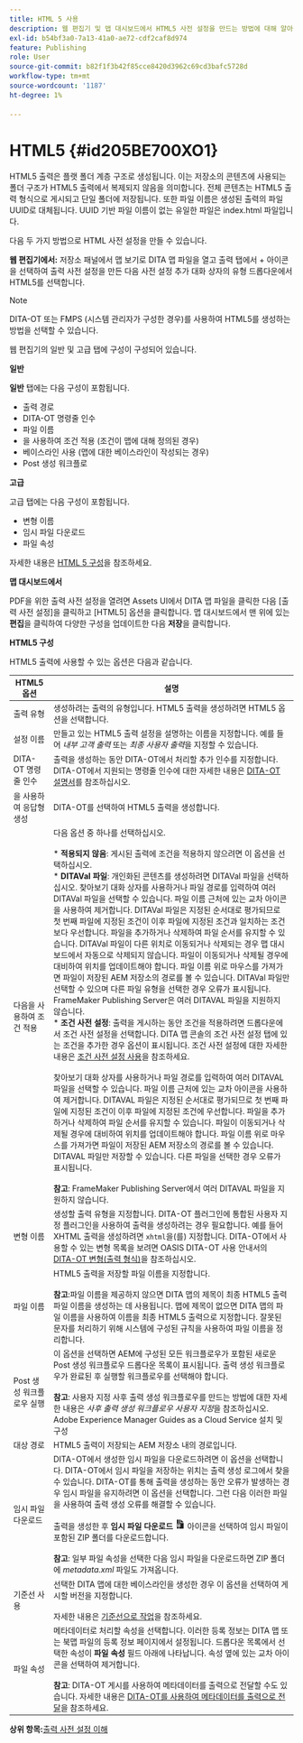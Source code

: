 ```yaml
---
title: HTML 5 사용
description: 웹 편집기 및 맵 대시보드에서 HTML5 사전 설정을 만드는 방법에 대해 알아봅니다. AEM Guides에서 HTML5 출력 사전 설정을 구성합니다.
exl-id: b54bf3a0-7a13-41a0-ae72-cdf2caf8d974
feature: Publishing
role: User
source-git-commit: b82f1f3b42f85cce8420d3962c69cd3bafc5728d
workflow-type: tm+mt
source-wordcount: '1187'
ht-degree: 1%

---
```


# HTML5 {#id205BE700XO1}

HTML5 출력은 플랫 폴더 계층 구조로 생성됩니다. 이는 저장소의 콘텐츠에 사용되는 폴더 구조가 HTML5 출력에서 복제되지 않음을 의미합니다. 전체 콘텐츠는 HTML5 출력 형식으로 게시되고 단일 폴더에 저장됩니다. 또한 파일 이름은 생성된 출력의 파일 UUID로 대체됩니다. UUID 기반 파일 이름이 없는 유일한 파일은 index.html 파일입니다.

다음 두 가지 방법으로 HTML 사전 설정을 만들 수 있습니다.

**웹 편집기에서:** 저장소 패널에서 맵 보기로 DITA 맵 파일을 열고 출력 탭에서 + 아이콘을 선택하여 출력 사전 설정을 만든 다음 사전 설정 추가 대화 상자의 유형 드롭다운에서 HTML5를 선택합니다.

>[!NOTE]
>
> DITA-OT 또는 FMPS \(시스템 관리자가 구성한 경우\)를 사용하여 HTML5를 생성하는 방법을 선택할 수 있습니다.

웹 편집기의 일반 및 고급 탭에 구성이 구성되어 있습니다.

**일반**

**일반** 탭에는 다음 구성이 포함됩니다.

- 출력 경로
- DITA-OT 명령줄 인수
- 파일 이름
- 을 사용하여 조건 적용 \(조건이 맵에 대해 정의된 경우\)
- 베이스라인 사용 \(맵에 대한 베이스라인이 작성되는 경우\)
- Post 생성 워크플로

**고급**

고급 탭에는 다음 구성이 포함됩니다.

- 변형 이름
- 임시 파일 다운로드
- 파일 속성

자세한 내용은 [HTML 5 구성](#id231KJA00REJ)을 참조하세요.

**맵 대시보드에서**

PDF을 위한 출력 사전 설정을 열려면 Assets UI에서 DITA 맵 파일을 클릭한 다음 [출력 사전 설정]을 클릭하고 [HTML5] 옵션을 클릭합니다. 맵 대시보드에서 맨 위에 있는 **편집**&#x200B;을 클릭하여 다양한 구성을 업데이트한 다음 **저장**&#x200B;을 클릭합니다.

**HTML5 구성**

HTML5 출력에 사용할 수 있는 옵션은 다음과 같습니다.

| HTML5 옵션 | 설명 |
| --- | --- |
| 출력 유형 | 생성하려는 출력의 유형입니다. HTML5 출력을 생성하려면 HTML5 옵션을 선택합니다. |
| 설정 이름 | 만들고 있는 HTML5 출력 설정을 설명하는 이름을 지정합니다. 예를 들어 _내부 고객 출력_ 또는 _최종 사용자 출력_&#x200B;을 지정할 수 있습니다. |
| DITA-OT 명령줄 인수 | 출력을 생성하는 동안 DITA-OT에서 처리할 추가 인수를 지정합니다. DITA-OT에서 지원되는 명령줄 인수에 대한 자세한 내용은 [DITA-OT 설명서](https://www.dita-ot.org/)를 참조하십시오. |
| 을 사용하여 응답형 생성 | DITA-OT를 선택하여 HTML5 출력을 생성합니다. |
| 다음을 사용하여 조건 적용 | 다음 옵션 중 하나를 선택하십시오.<br><br>* **적용되지 않음**: 게시된 출력에 조건을 적용하지 않으려면 이 옵션을 선택하십시오.<br>* **DITAVal 파일**: 개인화된 콘텐츠를 생성하려면 DITAVal 파일을 선택하십시오. 찾아보기 대화 상자를 사용하거나 파일 경로를 입력하여 여러 DITAVal 파일을 선택할 수 있습니다. 파일 이름 근처에 있는 교차 아이콘을 사용하여 제거합니다. DITAVal 파일은 지정된 순서대로 평가되므로 첫 번째 파일에 지정된 조건이 이후 파일에 지정된 조건과 일치하는 조건보다 우선합니다. 파일을 추가하거나 삭제하여 파일 순서를 유지할 수 있습니다. DITAVal 파일이 다른 위치로 이동되거나 삭제되는 경우 맵 대시보드에서 자동으로 삭제되지 않습니다. 파일이 이동되거나 삭제될 경우에 대비하여 위치를 업데이트해야 합니다. 파일 이름 위로 마우스를 가져가면 파일이 저장된 AEM 저장소의 경로를 볼 수 있습니다. DITAVal 파일만 선택할 수 있으며 다른 파일 유형을 선택한 경우 오류가 표시됩니다. FrameMaker Publishing Server은 여러 DITAVAL 파일을 지원하지 않습니다.<br>* **조건 사전 설정**: 출력을 게시하는 동안 조건을 적용하려면 드롭다운에서 조건 사전 설정을 선택합니다. DITA 맵 콘솔의 조건 사전 설정 탭에 있는 조건을 추가한 경우 옵션이 표시됩니다. 조건 사전 설정에 대한 자세한 내용은 [조건 사전 설정 사용](generate-output-use-condition-presets.md#id1825FL004PN)을 참조하세요.<br><br>찾아보기 대화 상자를 사용하거나 파일 경로를 입력하여 여러 DITAVAL 파일을 선택할 수 있습니다. 파일 이름 근처에 있는 교차 아이콘을 사용하여 제거합니다. DITAVAL 파일은 지정된 순서대로 평가되므로 첫 번째 파일에 지정된 조건이 이후 파일에 지정된 조건에 우선합니다. 파일을 추가하거나 삭제하여 파일 순서를 유지할 수 있습니다. 파일이 이동되거나 삭제될 경우에 대비하여 위치를 업데이트해야 합니다. 파일 이름 위로 마우스를 가져가면 파일이 저장된 AEM 저장소의 경로를 볼 수 있습니다. DITAVAL 파일만 저장할 수 있습니다. 다른 파일을 선택한 경우 오류가 표시됩니다.<br><br>**참고**: FrameMaker Publishing Server에서 여러 DITAVAL 파일을 지원하지 않습니다. |
| 변형 이름 | 생성할 출력 유형을 지정합니다. DITA-OT 플러그인에 통합된 사용자 지정 플러그인을 사용하여 출력을 생성하려는 경우 필요합니다. 예를 들어 XHTML 출력을 생성하려면 `xhtml`을(를) 지정합니다. DITA-OT에서 사용할 수 있는 변형 목록을 보려면 OASIS DITA-OT 사용 안내서의 [DITA-OT 변형(출력 형식)](http://www.dita-ot.org/2.3/user-guide/AvailableTransforms.html)을 참조하십시오. |
| 파일 이름 | HTML5 출력을 저장할 파일 이름을 지정합니다.<br><br>**참고**:파일 이름을 제공하지 않으면 DITA 맵의 제목이 최종 HTML5 출력 파일 이름을 생성하는 데 사용됩니다. 맵에 제목이 없으면 DITA 맵의 파일 이름을 사용하여 이름을 최종 HTML5 출력으로 지정합니다. 잘못된 문자를 처리하기 위해 시스템에 구성된 규칙을 사용하여 파일 이름을 정리합니다. |
| Post 생성 워크플로우 실행 | 이 옵션을 선택하면 AEM에 구성된 모든 워크플로우가 포함된 새로운 Post 생성 워크플로우 드롭다운 목록이 표시됩니다. 출력 생성 워크플로우가 완료된 후 실행할 워크플로우를 선택해야 합니다.<br><br>**참고**: 사용자 지정 사후 출력 생성 워크플로우를 만드는 방법에 대한 자세한 내용은 _사후 출력 생성 워크플로우 사용자 지정_&#x200B;을 참조하십시오. Adobe Experience Manager Guides as a Cloud Service 설치 및 구성 |
| 대상 경로 | HTML5 출력이 저장되는 AEM 저장소 내의 경로입니다. |
| 임시 파일 다운로드 | DITA-OT에서 생성한 임시 파일을 다운로드하려면 이 옵션을 선택합니다. DITA-OT에서 임시 파일을 저장하는 위치는 출력 생성 로그에서 찾을 수 있습니다. DITA-OT를 통해 출력을 생성하는 동안 오류가 발생하는 경우 임시 파일을 유지하려면 이 옵션을 선택합니다. 그런 다음 이러한 파일을 사용하여 출력 생성 오류를 해결할 수 있습니다.<br> <br> 출력을 생성한 후 **임시 파일 다운로드** ![임시 파일 다운로드 아이콘](images/download-temp-files-icon.png) 아이콘을 선택하여 임시 파일이 포함된 ZIP 폴더를 다운로드합니다. <br><br> **참고**: 일부 파일 속성을 선택한 다음 임시 파일을 다운로드하면 ZIP 폴더에 *metadata.xml* 파일도 가져옵니다. |
| 기준선 사용 | 선택한 DITA 맵에 대한 베이스라인을 생성한 경우 이 옵션을 선택하여 게시할 버전을 지정합니다.<br><br>자세한 내용은 [기준선으로 작업](generate-output-use-baseline-for-publishing.md#id1825FI0J0PF)을 참조하세요. |
| 파일 속성 | 메타데이터로 처리할 속성을 선택합니다. 이러한 등록 정보는 DITA 맵 또는 북맵 파일의 등록 정보 페이지에서 설정됩니다. 드롭다운 목록에서 선택한 속성이 **파일 속성** 필드 아래에 나타납니다. 속성 옆에 있는 교차 아이콘을 선택하여 제거합니다. <br><br>**참고**: DITA-OT 게시를 사용하여 메타데이터를 출력으로 전달할 수도 있습니다. 자세한 내용은 [DITA-OT를 사용하여 메타데이터를 출력으로 전달](pass-metadata-dita-ot.md#id21BJ00QD0XA)을 참조하세요. |

**상위 항목:**[&#x200B;출력 사전 설정 이해](generate-output-understand-presets.md)
